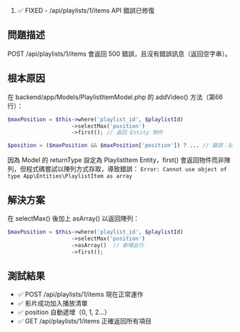 1. ✅ FIXED - /api/playlists/1/items API 錯誤已修復

## 問題描述
POST /api/playlists/1/items 會返回 500 錯誤，且沒有錯誤訊息（返回空字串）。

## 根本原因
在 backend/app/Models/PlaylistItemModel.php 的 addVideo() 方法（第66行）：

```php
$maxPosition = $this->where('playlist_id', $playlistId)
                    ->selectMax('position')
                    ->first(); // 返回 Entity 物件

$position = ($maxPosition && $maxPosition['position']) ? ... // 錯誤：試圖以陣列方式存取物件
```

因為 Model 的 returnType 設定為 PlaylistItem Entity，first() 會返回物件而非陣列，但程式碼嘗試以陣列方式存取，導致錯誤：
`Error: Cannot use object of type App\Entities\PlaylistItem as array`

## 解決方案
在 selectMax() 後加上 asArray() 以返回陣列：

```php
$maxPosition = $this->where('playlist_id', $playlistId)
                    ->selectMax('position')
                    ->asArray()  // 新增此行
                    ->first();
```

## 測試結果
- ✅ POST /api/playlists/1/items 現在正常運作
- ✅ 影片成功加入播放清單
- ✅ position 自動遞增（0, 1, 2...）
- ✅ GET /api/playlists/1/items 正確返回所有項目